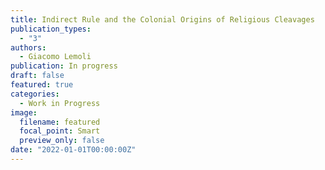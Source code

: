 ```yaml
---
title: Indirect Rule and the Colonial Origins of Religious Cleavages 
publication_types:
  - "3"
authors:
  - Giacomo Lemoli
publication: In progress
draft: false
featured: true
categories:
  - Work in Progress
image:
  filename: featured
  focal_point: Smart
  preview_only: false
date: "2022-01-01T00:00:00Z"
---
```

